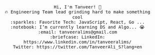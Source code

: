 <p align="center">
  <samp>
    Hi, I'm Tanveer! 👋 <br>
    🔥 Engineering Team lead grinding hard to make something cool  <br>
    :sparkles: Favorite Tech: JavaScript, React, Go ... <br>
    :notebook: I’m currently learning DS and Algo... 😭  <br>
    :email:	tanveeralims@gmail.com <br>
    :briefcase: LinkedIn: https://www.linkedin.com/in/tanveeralims/ <br>
                Twitter: https://twitter.com/TanveerAli_S?lang=en
  </samp>
</p>

